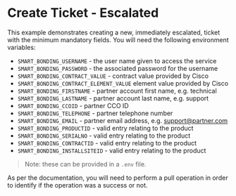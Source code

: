 # Create Ticket - Escalated

This example demonstrates creating a new, immediately escalated, ticket with the minimum mandatory fields.  You will need the following environment variables:

* `SMART_BONDING_USERNAME` - the user name given to access the service
* `SMART_BONDING_PASSWORD` - the associated password for the username
* `SMART_BONDING_CONTRACT_VALUE` - contract value provided by Cisco
* `SMART_BONDING_CONTRACT_ELEMENT_VALUE` element value provided by Cisco
* `SMART_BONDING_FIRSTNAME` - partner account first name, e.g. technical
* `SMART_BONDING_LASTNAME` - partner account last name, e.g. support
* `SMART_BONDING_CCOID` - partner CCO ID
* `SMART_BONDING_TELEPHONE` - partner telephone number
* `SMART_BONDING_EMAIL` - partner email address, e.g. support@partner.com
* `SMART_BONDING_PRODUCTID` - valid entry relating to the product
* `SMART_BONDING_SERIALNO` - valid entry relating to the product
* `SMART_BONDING_CONTRACTID` - valid entry relating to the product
* `SMART_BONDING_INSTALLSITEID` - valid entry relating to the product

> Note: these can be provided in a `.env` file.

As per the documentation, you will need to perform a pull operation in order to identify if the operation was a success or not.